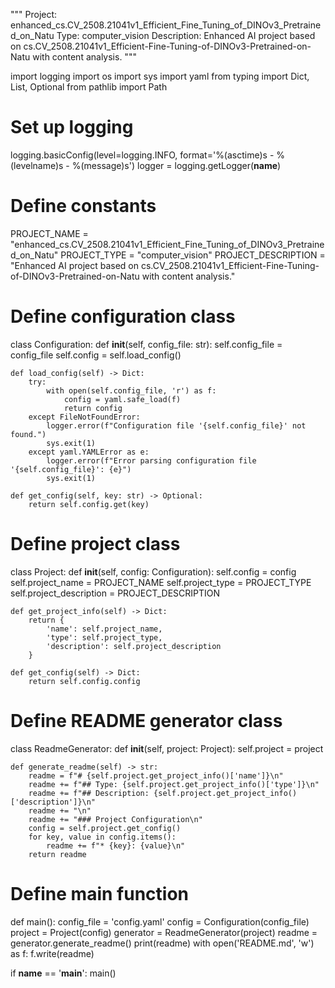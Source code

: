 """
Project: enhanced_cs.CV_2508.21041v1_Efficient_Fine_Tuning_of_DINOv3_Pretrained_on_Natu
Type: computer_vision
Description: Enhanced AI project based on cs.CV_2508.21041v1_Efficient-Fine-Tuning-of-DINOv3-Pretrained-on-Natu with content analysis.
"""

import logging
import os
import sys
import yaml
from typing import Dict, List, Optional
from pathlib import Path

# Set up logging
logging.basicConfig(level=logging.INFO, format='%(asctime)s - %(levelname)s - %(message)s')
logger = logging.getLogger(__name__)

# Define constants
PROJECT_NAME = "enhanced_cs.CV_2508.21041v1_Efficient_Fine_Tuning_of_DINOv3_Pretrained_on_Natu"
PROJECT_TYPE = "computer_vision"
PROJECT_DESCRIPTION = "Enhanced AI project based on cs.CV_2508.21041v1_Efficient-Fine-Tuning-of-DINOv3-Pretrained-on-Natu with content analysis."

# Define configuration class
class Configuration:
    def __init__(self, config_file: str):
        self.config_file = config_file
        self.config = self.load_config()

    def load_config(self) -> Dict:
        try:
            with open(self.config_file, 'r') as f:
                config = yaml.safe_load(f)
                return config
        except FileNotFoundError:
            logger.error(f"Configuration file '{self.config_file}' not found.")
            sys.exit(1)
        except yaml.YAMLError as e:
            logger.error(f"Error parsing configuration file '{self.config_file}': {e}")
            sys.exit(1)

    def get_config(self, key: str) -> Optional:
        return self.config.get(key)

# Define project class
class Project:
    def __init__(self, config: Configuration):
        self.config = config
        self.project_name = PROJECT_NAME
        self.project_type = PROJECT_TYPE
        self.project_description = PROJECT_DESCRIPTION

    def get_project_info(self) -> Dict:
        return {
            'name': self.project_name,
            'type': self.project_type,
            'description': self.project_description
        }

    def get_config(self) -> Dict:
        return self.config.config

# Define README generator class
class ReadmeGenerator:
    def __init__(self, project: Project):
        self.project = project

    def generate_readme(self) -> str:
        readme = f"# {self.project.get_project_info()['name']}\n"
        readme += f"## Type: {self.project.get_project_info()['type']}\n"
        readme += f"## Description: {self.project.get_project_info()['description']}\n"
        readme += "\n"
        readme += "### Project Configuration\n"
        config = self.project.get_config()
        for key, value in config.items():
            readme += f"* {key}: {value}\n"
        return readme

# Define main function
def main():
    config_file = 'config.yaml'
    config = Configuration(config_file)
    project = Project(config)
    generator = ReadmeGenerator(project)
    readme = generator.generate_readme()
    print(readme)
    with open('README.md', 'w') as f:
        f.write(readme)

if __name__ == '__main__':
    main()